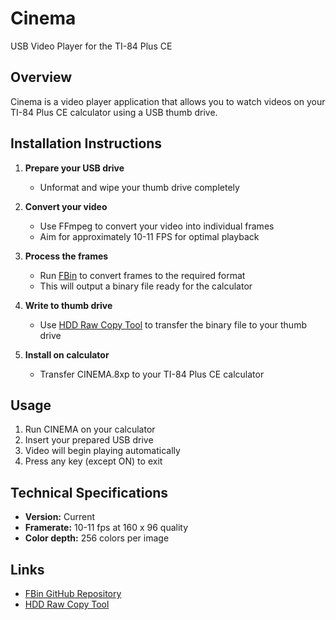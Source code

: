 # Cinema

USB Video Player for the TI-84 Plus CE

## Overview

Cinema is a video player application that allows you to watch videos on your TI-84 Plus CE calculator using a USB thumb drive.

## Installation Instructions

1. **Prepare your USB drive**
   - Unformat and wipe your thumb drive completely

2. **Convert your video**
   - Use FFmpeg to convert your video into individual frames
   - Aim for approximately 10-11 FPS for optimal playback

3. **Process the frames**
   - Run [FBin](https://github.com/will-dabeast09/fbin) to convert frames to the required format
   - This will output a binary file ready for the calculator

4. **Write to thumb drive**
   - Use [HDD Raw Copy Tool](https://hddguru.com/software/HDD-Raw-Copy-Tool/) to transfer the binary file to your thumb drive

5. **Install on calculator**
   - Transfer CINEMA.8xp to your TI-84 Plus CE calculator

## Usage

1. Run CINEMA on your calculator
2. Insert your prepared USB drive
3. Video will begin playing automatically
4. Press any key (except ON) to exit

## Technical Specifications

- **Version:** Current
- **Framerate:** 10-11 fps at 160 x 96 quality
- **Color depth:** 256 colors per image

## Links

- [FBin GitHub Repository](https://github.com/will-dabeast09/fbin)
- [HDD Raw Copy Tool](https://hddguru.com/software/HDD-Raw-Copy-Tool/)
